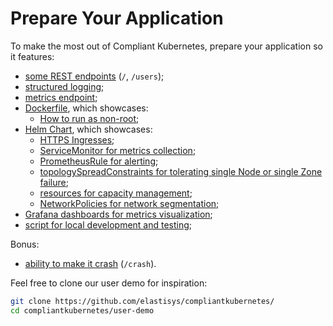 # Prepare Your Application

<!--user-demo-overview-start-->
To make the most out of Compliant Kubernetes, prepare your application so it features:

- [some REST endpoints](https://github.com/elastisys/compliantkubernetes/blob/main/user-demo/app.js#L32) (`/`, `/users`);
- [structured logging](https://github.com/elastisys/compliantkubernetes/blob/main/user-demo/app.js#L13);
- [metrics endpoint](https://github.com/elastisys/compliantkubernetes/blob/main/user-demo/app.js#L28);
- [Dockerfile](https://github.com/elastisys/compliantkubernetes/blob/main/user-demo/Dockerfile), which showcases:
    - [How to run as non-root](https://github.com/elastisys/compliantkubernetes/blob/main/user-demo/Dockerfile#L10-L13);
- [Helm Chart](https://github.com/elastisys/compliantkubernetes/tree/main/user-demo/deploy/ck8s-user-demo), which showcases:
    - [HTTPS Ingresses](https://github.com/elastisys/compliantkubernetes/blob/main/user-demo/deploy/ck8s-user-demo/values.yaml#L37-L40);
    - [ServiceMonitor for metrics collection](https://github.com/elastisys/compliantkubernetes/blob/main/user-demo/deploy/ck8s-user-demo/templates/servicemonitor.yaml);
    - [PrometheusRule for alerting](https://github.com/elastisys/compliantkubernetes/blob/main/user-demo/deploy/ck8s-user-demo/templates/prometheusrule.yaml);
    - [topologySpreadConstraints for tolerating single Node or single Zone failure](https://github.com/elastisys/compliantkubernetes/blob/main/user-demo/deploy/ck8s-user-demo/values.yaml#L76-L82);
    - [resources for capacity management](https://github.com/elastisys/compliantkubernetes/blob/main/user-demo/deploy/ck8s-user-demo/values.yaml#L42-L51);
    - [NetworkPolicies for network segmentation](https://github.com/elastisys/compliantkubernetes/blob/main/user-demo/deploy/ck8s-user-demo/values.yaml#L83-L94);
- [Grafana dashboards for metrics visualization](https://github.com/elastisys/compliantkubernetes/blob/main/user-demo/deploy/ck8s-user-demo/dashboards);
- [script for local development and testing](https://github.com/elastisys/compliantkubernetes/tree/main/user-demo/scripts);

Bonus:

- [ability to make it crash](https://github.com/elastisys/compliantkubernetes/blob/main/user-demo/routes/crash.js) (`/crash`).

Feel free to clone our user demo for inspiration:

```bash
git clone https://github.com/elastisys/compliantkubernetes/
cd compliantkubernetes/user-demo
```
<!--user-demo-overview-end-->
